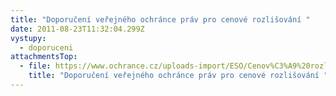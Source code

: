 ```yaml
---
title: "Doporučení veřejného ochránce práv pro cenové rozlišování "
date: 2011-08-23T11:32:04.299Z
vystupy:
  - doporuceni
attachmentsTop:
  - file: https://www.ochrance.cz/uploads-import/ESO/Cenov%C3%A9%20rozli%C5%A1ov%C3%A1n%C3%AD%20EL.%20158-2010-DIS-JKV_Doporu%C4%8Den%C3%AD.pdf
    title: "Doporučení veřejného ochránce práv pro cenové rozlišování "
---
```

